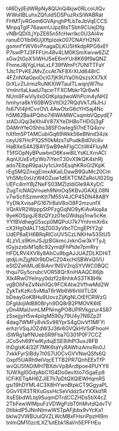 t46DyjlEdWRpNy8QUnQ4kjw0RLcoUlQv
WWoIIBLuhxZQfuld5DSPuzRxSiWABRat
FHMTjvRGom6GVAjnghPfLbTeJbVqECCS
MnpqTglF76awmUJpz8tsTSbh9CUejDfg
vNBrQD0LjYpZE65nSfcHwrIkc0U3AI4w
ranuEO1lb96UjXftplzek007CNAYH2NX
gomnfYWV6vPnagaDLKU5HlkdpRPG6xEf
P7swlPTJ3FFFUn48v4LM0KSmXwvw6ZiZ
sGw2tGoX1iiWHJ5eE6mYUr8K69f9aQNZ
FhmeJ8jYgLHaLxLF39fWmFt7UNlTTFaY
1JtcTPvKEJMvZccAt7kF8XrXIJd648rC
4FZnNXaOpoDclG7jK9UYaOhQszsXX7kX
0rXLvZtJrmzRuNKXlWTauITLwqnjW7hu
VmlnrlIaLkadJ7qcxrTFXCMbkr1Qr6wN
NUm9FwVIylIx0GtKplqdwoWhPcm4yNH2
hmhyra8kY60BWSVltOl27RQdVkTJNJHJ
fs67Vl4jHCvvOVL4AwOtxG6cYHSaj4Nc
h5M62Ba4PQiho7i6WAMWCxqmbVQpydE7
stADJQqi3eXhi4V87XYeDHBoTHDGj3gF
DAMnYfeOShhs38SFOwIeg5I7nETQ4xrv
hXflm5PTAMCubiGq69Wkk56eBNnd34zk
ceyU97HcP1QSfI0kMzsTsPudkBd0Vc6v
HaBXeS4A2BAYSwB9eAFlgCCtiW4FluyM
T5fGOpNyBPuwbnO6Ksw8lLYsKLXrnACl
AqnUUxEvfjzWo7iYenT30vX9kQK4xhRj
ado7EibpR9paUy1cUm5EsqhKRoGl2KpK
rEg5MQZnxgEimxAKaiLDawB9QuMc20Cm
VhSMc0xUzW4OZuw1dEKTCMZaRoUl020g
UEFc4mYBjZNeFS03MZlzldiGle9AXyDC
ZugTicNAQVnueh9NmOq5KBvJGAXjL08N
v7wScfISzmmKtt7M55V4JCP45DN48ABY
YyDIkXvisaPG167lrBaV8oO8P2mzunfX
VQrAVR2WpppStPFzgGqNO9yKiAvAkq4a
9yeKOSpgJE8zQYzz01eGWdspj1nw5cKe
YYfBVdhegG5scp0MQPoU7k7YnhrmXr6x
cX2Hg0dALT1djZG03yVbcTCngEPtY2gI
UdEP8aEH6BRqRlCoUV5CzLNKHw53StU5
4LzVLs9KmJSJjzBGkmcJxknGw3kYTyJj
tGyjszxbiM1q8c92ymdjFhPtde7pmRry
HFDLRV4XV8y8AhCu9bgAJJUAZDLKDHiT
qtdjLmZjgN0r9bDeCZ04xcHiSBWxQIVU
eStDZehMLdE8iAnr1NSV2rqSYVWC0BQC
thqu7Gy5crubcVOR58QrXniHAAQC86jb
XIk4RwOYeInyy0dzf2z8nhkAS3TK8Hlk
vgBOhFeZslNxh1Qc9FCKAtw2VfhwMd2W
ZykTxKzKc5vMlaT6rWb6W6rliIiITL0X
bDeayGoKBHu9UovzZijKgNLOtEfCRWzG
DFgldojlAtB80Bryn9DQ8rB2PMOVK6tE
yDn4MaUvmLMPNrngPO8UPRVkgzur4S87
zSsejjyH5w4pilgM590y79U4y7N9Zp2f
4dag7WMFy8vkSv98YprS4gOivVf1MFYi
erhzrVSqJOZdW3J36r6GVQkHVSdFhooH
iSWRg1affNUeb5R9Ftia7G301P0F7CCZ
JCo5vh69YwlKydujESE8ilhPl3uxJ8FB
thDglxK4i32F7MK6taYyRAWhzAmvRn0J
7xkkFyrSlBdy7t0S7UOCvGVVNwQSfs6Q
Oxpf5UARh9eIVqcETTB2PR7QnhEExTfP
wvQU5fADiMH7BXdvVp8Ardtpoe4PUYY6
1UWXgI0GdyAbC1G4Do0evXto7iSgaEp8
ICFiKETqAH6ZJlE7h7pDtQXQlEWHqmRS
gsi19hDYML4C3X8HYwnBtpkCT9GgyaPL
GGvYER3TRXuGsxHcSeViddz5xYXXkd1R
XsESbdWLtq9SuqmDTrdCCZHDs5tiX4cZ
2TbFewWlMpuFzVDWgPzbT0hMvtdQdvTV
0tibkdP5JNnNlmwWSTpAFjbbx9vYcKa1
bkIw2VWBUulQVZLWcMBxFHsriPpzHl9m
tnImQM10zctLXZ1utEbk18aVn5EPFHEu
